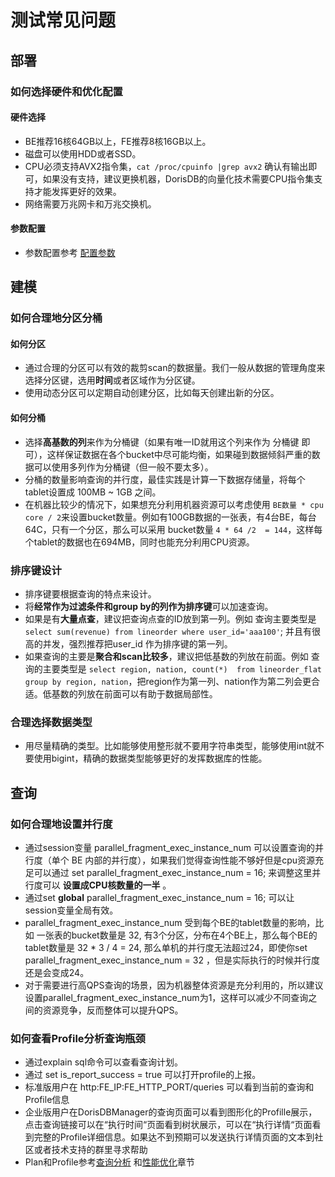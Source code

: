 
# 测试常见问题

## 部署

### 如何选择硬件和优化配置

#### **硬件选择**

* BE推荐16核64GB以上，FE推荐8核16GB以上。
* 磁盘可以使用HDD或者SSD。
* CPU必须支持AVX2指令集，`cat /proc/cpuinfo |grep avx2` 确认有输出即可，如果没有支持，建议更换机器，DorisDB的向量化技术需要CPU指令集支持才能发挥更好的效果。
* 网络需要万兆网卡和万兆交换机。

#### **参数配置**

* 参数配置参考 [配置参数](../administration/Configuration.md)

## 建模

### 如何合理地分区分桶

#### **如何分区**

* 通过合理的分区可以有效的裁剪scan的数据量。我们一般从数据的管理角度来选择分区键，选用**时间**或者区域作为分区键。
* 使用动态分区可以定期自动创建分区，比如每天创建出新的分区。

#### **如何分桶**

* 选择**高基数的列**来作为分桶键（如果有唯一ID就用这个列来作为 分桶键 即可），这样保证数据在各个bucket中尽可能均衡，如果碰到数据倾斜严重的数据可以使用多列作为分桶键（但一般不要太多）。
* 分桶的数量影响查询的并行度，最佳实践是计算一下数据存储量，将每个tablet设置成 100MB ~ 1GB 之间。
* 在机器比较少的情况下，如果想充分利用机器资源可以考虑使用 ` BE数量 * cpu core / 2 `来设置bucket数量。例如有100GB数据的一张表，有4台BE，每台64C，只有一个分区，那么可以采用 bucket数量 `4 * 64 /2  = 144`，这样每个tablet的数据也在694MB，同时也能充分利用CPU资源。

### 排序键设计

* 排序键要根据查询的特点来设计。
* 将**经常作为过滤条件和group by的列作为排序键**可以加速查询。
* 如果是有**大量点查**，建议把查询点查的ID放到第一列。例如 查询主要类型是 `select sum(revenue) from lineorder where user_id='aaa100'`;  并且有很高的并发，强烈推荐把user\_id 作为排序键的第一列。
* 如果查询的主要是**聚合和scan比较多**，建议把低基数的列放在前面。例如 查询的主要类型是 `select region, nation, count(*)  from lineorder_flat group by region, nation`，把region作为第一列、nation作为第二列会更合适。低基数的列放在前面可以有助于数据局部性。

### 合理选择数据类型

* 用尽量精确的类型。比如能够使用整形就不要用字符串类型，能够使用int就不要使用bigint，精确的数据类型能够更好的发挥数据库的性能。

## 查询

### 如何合理地设置并行度

* 通过session变量   parallel\_fragment\_exec\_instance\_num  可以设置查询的并行度（单个 BE 内部的并行度），如果我们觉得查询性能不够好但是cpu资源充足可以通过 set parallel\_fragment\_exec\_instance\_num = 16; 来调整这里并行度可以 **设置成CPU核数量的一半** 。
* 通过set **global** parallel\_fragment\_exec\_instance\_num = 16; 可以让session变量全局有效。
* parallel\_fragment\_exec\_instance\_num 受到每个BE的tablet数量的影响，比如 一张表的bucket数量是 32, 有3个分区，分布在4个BE上，那么每个BE的tablet数量是 32 * 3  / 4 = 24, 那么单机的并行度无法超过24，即使你set parallel\_fragment\_exec\_instance\_num = 32 ，但是实际执行的时候并行度还是会变成24。
* 对于需要进行高QPS查询的场景，因为机器整体资源是充分利用的，所以建议设置parallel\_fragment\_exec\_instance\_num为1，这样可以减少不同查询之间的资源竞争，反而整体可以提升QPS。

### 如何查看Profile分析查询瓶颈

* 通过explain sql命令可以查看查询计划。
* 通过 set is\_report\_success = true 可以打开profile的上报。
* 标准版用户在 http:FE\_IP:FE\_HTTP\_PORT/queries 可以看到当前的查询和Profile信息
* 企业版用户在DorisDBManager的查询页面可以看到图形化的Profille展示，点击查询链接可以在“执行时间“页面看到树状展示，可以在“执行详情“页面看到完整的Profile详细信息。如果达不到预期可以发送执行详情页面的文本到社区或者技术支持的群里寻求帮助
* Plan和Profile参考[查询分析](../administration/Query_planning.md) 和[性能优化](../administration/Profiling.md)章节

